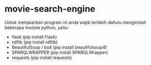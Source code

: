 # movie-search-engine

Untuk menjalankan program ini anda wajib terlebih dahulu menginstall beberapa module python, yaitu:
- flask (pip install Flask)
- rdflib (pip install rdflib)
- BeautifulSoup / bs4 (pip install beautifulsoup4)
- SPARQLWRAPPER (pip install SPARQLWrapper)
- requests (pip install requests)
